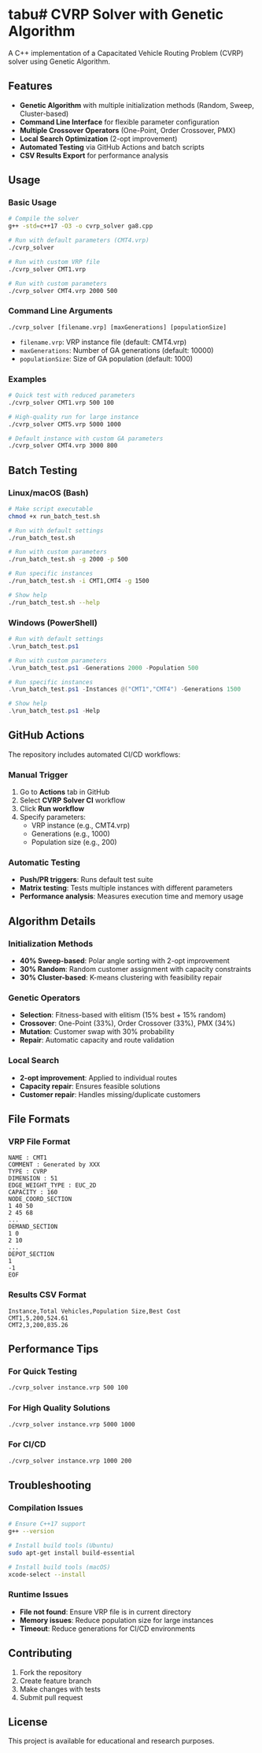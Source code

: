 # tabu# CVRP Solver with Genetic Algorithm

A C++ implementation of a Capacitated Vehicle Routing Problem (CVRP) solver using Genetic Algorithm.

## Features

- **Genetic Algorithm** with multiple initialization methods (Random, Sweep, Cluster-based)
- **Command Line Interface** for flexible parameter configuration
- **Multiple Crossover Operators** (One-Point, Order Crossover, PMX)
- **Local Search Optimization** (2-opt improvement)
- **Automated Testing** via GitHub Actions and batch scripts
- **CSV Results Export** for performance analysis

## Usage

### Basic Usage

```bash
# Compile the solver
g++ -std=c++17 -O3 -o cvrp_solver ga8.cpp

# Run with default parameters (CMT4.vrp)
./cvrp_solver

# Run with custom VRP file
./cvrp_solver CMT1.vrp

# Run with custom parameters
./cvrp_solver CMT4.vrp 2000 500
```

### Command Line Arguments

```
./cvrp_solver [filename.vrp] [maxGenerations] [populationSize]
```

- `filename.vrp`: VRP instance file (default: CMT4.vrp)
- `maxGenerations`: Number of GA generations (default: 10000)
- `populationSize`: Size of GA population (default: 1000)

### Examples

```bash
# Quick test with reduced parameters
./cvrp_solver CMT1.vrp 500 100

# High-quality run for large instance
./cvrp_solver CMT5.vrp 5000 1000

# Default instance with custom GA parameters
./cvrp_solver CMT4.vrp 3000 800
```

## Batch Testing

### Linux/macOS (Bash)

```bash
# Make script executable
chmod +x run_batch_test.sh

# Run with default settings
./run_batch_test.sh

# Run with custom parameters
./run_batch_test.sh -g 2000 -p 500

# Run specific instances
./run_batch_test.sh -i CMT1,CMT4 -g 1500

# Show help
./run_batch_test.sh --help
```

### Windows (PowerShell)

```powershell
# Run with default settings
.\run_batch_test.ps1

# Run with custom parameters
.\run_batch_test.ps1 -Generations 2000 -Population 500

# Run specific instances
.\run_batch_test.ps1 -Instances @("CMT1","CMT4") -Generations 1500

# Show help
.\run_batch_test.ps1 -Help
```

## GitHub Actions

The repository includes automated CI/CD workflows:

### Manual Trigger

1. Go to **Actions** tab in GitHub
2. Select **CVRP Solver CI** workflow
3. Click **Run workflow**
4. Specify parameters:
   - VRP instance (e.g., CMT4.vrp)
   - Generations (e.g., 1000)
   - Population size (e.g., 200)

### Automatic Testing

- **Push/PR triggers**: Runs default test suite
- **Matrix testing**: Tests multiple instances with different parameters
- **Performance analysis**: Measures execution time and memory usage

## Algorithm Details

### Initialization Methods
- **40% Sweep-based**: Polar angle sorting with 2-opt improvement
- **30% Random**: Random customer assignment with capacity constraints  
- **30% Cluster-based**: K-means clustering with feasibility repair

### Genetic Operators
- **Selection**: Fitness-based with elitism (15% best + 15% random)
- **Crossover**: One-Point (33%), Order Crossover (33%), PMX (34%)
- **Mutation**: Customer swap with 30% probability
- **Repair**: Automatic capacity and route validation

### Local Search
- **2-opt improvement**: Applied to individual routes
- **Capacity repair**: Ensures feasible solutions
- **Customer repair**: Handles missing/duplicate customers

## File Formats

### VRP File Format
```
NAME : CMT1
COMMENT : Generated by XXX
TYPE : CVRP
DIMENSION : 51
EDGE_WEIGHT_TYPE : EUC_2D
CAPACITY : 160
NODE_COORD_SECTION
1 40 50
2 45 68
...
DEMAND_SECTION  
1 0
2 10
...
DEPOT_SECTION
1
-1
EOF
```

### Results CSV Format
```csv
Instance,Total Vehicles,Population Size,Best Cost
CMT1,5,200,524.61
CMT2,3,200,835.26
```

## Performance Tips

### For Quick Testing
```bash
./cvrp_solver instance.vrp 500 100
```

### For High Quality Solutions
```bash  
./cvrp_solver instance.vrp 5000 1000
```

### For CI/CD
```bash
./cvrp_solver instance.vrp 1000 200
```

## Troubleshooting

### Compilation Issues
```bash
# Ensure C++17 support
g++ --version

# Install build tools (Ubuntu)
sudo apt-get install build-essential

# Install build tools (macOS) 
xcode-select --install
```

### Runtime Issues
- **File not found**: Ensure VRP file is in current directory
- **Memory issues**: Reduce population size for large instances  
- **Timeout**: Reduce generations for CI/CD environments

## Contributing

1. Fork the repository
2. Create feature branch
3. Make changes with tests
4. Submit pull request

## License

This project is available for educational and research purposes.
